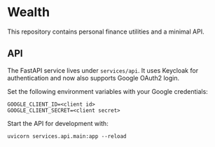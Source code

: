 # Wealth

This repository contains personal finance utilities and a minimal API.

## API

The FastAPI service lives under `services/api`. It uses Keycloak for
authentication and now also supports Google OAuth2 login.

Set the following environment variables with your Google credentials:

```
GOOGLE_CLIENT_ID=<client id>
GOOGLE_CLIENT_SECRET=<client secret>
```

Start the API for development with:

```
uvicorn services.api.main:app --reload
```

